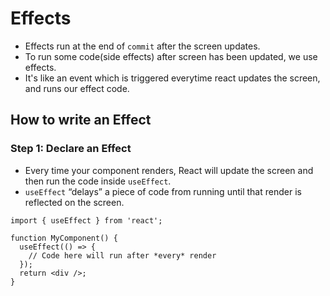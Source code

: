 # Effects

- Effects run at the end of `commit` after the screen updates.
- To  run some code(side effects) after screen has been updated, we use effects.
- It's like an event which is triggered everytime react updates the screen, and runs our effect code.

## How to write an Effect 

### Step 1: Declare an Effect 

- Every time your component renders, React will update the screen and then run the code inside `useEffect`.
- `useEffect` “delays” a piece of code from running until that render is reflected on the screen.

```tsx
import { useEffect } from 'react';

function MyComponent() {
  useEffect(() => {
    // Code here will run after *every* render
  });
  return <div />;
}
```

